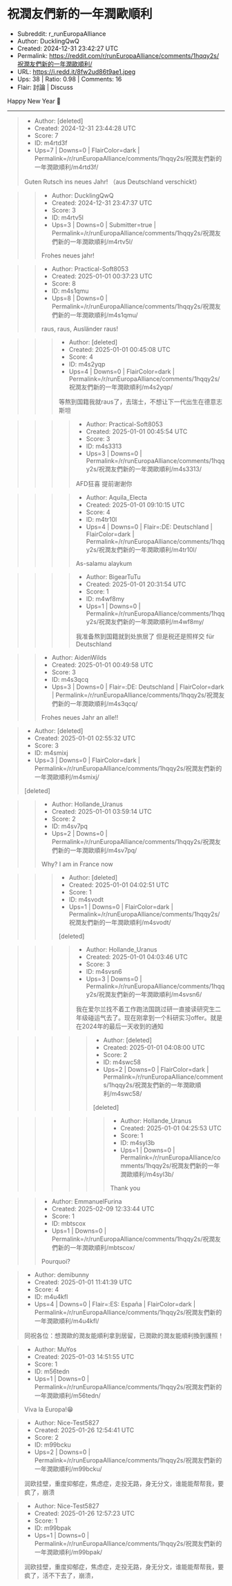 # 祝潤友們新的一年潤歐順利

- Subreddit: r_runEuropaAlliance
- Author: DucklingQwQ
- Created: 2024-12-31 23:42:27 UTC
- Permalink: https://reddit.com/r/runEuropaAlliance/comments/1hqqy2s/祝潤友們新的一年潤歐順利/
- URL: https://i.redd.it/8fw2ud86t9ae1.jpeg
- Ups: 38 | Ratio: 0.98 | Comments: 16
- Flair: 討論 | Discuss


Happy New Year 🙂


---

> - Author: [deleted]
> - Created: 2024-12-31 23:44:28 UTC
> - Score: 7
> - ID: m4rtd3f
> - Ups=7 | Downs=0 | FlairColor=dark | Permalink=/r/runEuropaAlliance/comments/1hqqy2s/祝潤友們新的一年潤歐順利/m4rtd3f/
>
> Guten Rutsch ins neues Jahr! （aus Deutschland verschickt）

>> - Author: DucklingQwQ
>> - Created: 2024-12-31 23:47:37 UTC
>> - Score: 3
>> - ID: m4rtv5l
>> - Ups=3 | Downs=0 | Submitter=true | Permalink=/r/runEuropaAlliance/comments/1hqqy2s/祝潤友們新的一年潤歐順利/m4rtv5l/
>>
>> Frohes neues jahr!

>> - Author: Practical-Soft8053
>> - Created: 2025-01-01 00:37:23 UTC
>> - Score: 8
>> - ID: m4s1qmu
>> - Ups=8 | Downs=0 | Permalink=/r/runEuropaAlliance/comments/1hqqy2s/祝潤友們新的一年潤歐順利/m4s1qmu/
>>
>> raus, raus, Ausländer raus!

>>> - Author: [deleted]
>>> - Created: 2025-01-01 00:45:08 UTC
>>> - Score: 4
>>> - ID: m4s2yqp
>>> - Ups=4 | Downs=0 | FlairColor=dark | Permalink=/r/runEuropaAlliance/comments/1hqqy2s/祝潤友們新的一年潤歐順利/m4s2yqp/
>>>
>>> 等熬到国籍我就raus了，去瑞士，不想让下一代出生在德意志斯坦

>>>> - Author: Practical-Soft8053
>>>> - Created: 2025-01-01 00:45:54 UTC
>>>> - Score: 3
>>>> - ID: m4s3313
>>>> - Ups=3 | Downs=0 | Permalink=/r/runEuropaAlliance/comments/1hqqy2s/祝潤友們新的一年潤歐順利/m4s3313/
>>>>
>>>> AFD狂喜 提前谢谢你

>>>> - Author: Aquila_Electa
>>>> - Created: 2025-01-01 09:10:15 UTC
>>>> - Score: 4
>>>> - ID: m4tr10l
>>>> - Ups=4 | Downs=0 | Flair=:DE: Deutschland | FlairColor=dark | Permalink=/r/runEuropaAlliance/comments/1hqqy2s/祝潤友們新的一年潤歐順利/m4tr10l/
>>>>
>>>> As-salamu alaykum

>>>> - Author: BigearTuTu
>>>> - Created: 2025-01-01 20:31:54 UTC
>>>> - Score: 1
>>>> - ID: m4wf8my
>>>> - Ups=1 | Downs=0 | Permalink=/r/runEuropaAlliance/comments/1hqqy2s/祝潤友們新的一年潤歐順利/m4wf8my/
>>>>
>>>> 我准备熬到国籍就到处旅居了 但是税还是照样交 für Deutschland

>> - Author: AidenWilds
>> - Created: 2025-01-01 00:49:58 UTC
>> - Score: 3
>> - ID: m4s3qcq
>> - Ups=3 | Downs=0 | Flair=:DE: Deutschland | FlairColor=dark | Permalink=/r/runEuropaAlliance/comments/1hqqy2s/祝潤友們新的一年潤歐順利/m4s3qcq/
>>
>> Frohes neues Jahr an alle!!

> - Author: [deleted]
> - Created: 2025-01-01 02:55:32 UTC
> - Score: 3
> - ID: m4smixj
> - Ups=3 | Downs=0 | FlairColor=dark | Permalink=/r/runEuropaAlliance/comments/1hqqy2s/祝潤友們新的一年潤歐順利/m4smixj/
>
> [deleted]

>> - Author: Hollande_Uranus
>> - Created: 2025-01-01 03:59:14 UTC
>> - Score: 2
>> - ID: m4sv7pq
>> - Ups=2 | Downs=0 | Permalink=/r/runEuropaAlliance/comments/1hqqy2s/祝潤友們新的一年潤歐順利/m4sv7pq/
>>
>> Why? I am in France now

>>> - Author: [deleted]
>>> - Created: 2025-01-01 04:02:51 UTC
>>> - Score: 1
>>> - ID: m4svodt
>>> - Ups=1 | Downs=0 | FlairColor=dark | Permalink=/r/runEuropaAlliance/comments/1hqqy2s/祝潤友們新的一年潤歐順利/m4svodt/
>>>
>>> [deleted]

>>>> - Author: Hollande_Uranus
>>>> - Created: 2025-01-01 04:03:46 UTC
>>>> - Score: 3
>>>> - ID: m4svsn6
>>>> - Ups=3 | Downs=0 | Permalink=/r/runEuropaAlliance/comments/1hqqy2s/祝潤友們新的一年潤歐順利/m4svsn6/
>>>>
>>>> 我在爱尔兰找不着工作跑法国跳过研一直接读研究生二年级碰运气去了。现在刚拿到一个科研实习offer。就是在2024年的最后一天收到的通知

>>>>> - Author: [deleted]
>>>>> - Created: 2025-01-01 04:08:00 UTC
>>>>> - Score: 2
>>>>> - ID: m4swc58
>>>>> - Ups=2 | Downs=0 | FlairColor=dark | Permalink=/r/runEuropaAlliance/comments/1hqqy2s/祝潤友們新的一年潤歐順利/m4swc58/
>>>>>
>>>>> [deleted]

>>>>>> - Author: Hollande_Uranus
>>>>>> - Created: 2025-01-01 04:25:53 UTC
>>>>>> - Score: 1
>>>>>> - ID: m4syl3b
>>>>>> - Ups=1 | Downs=0 | Permalink=/r/runEuropaAlliance/comments/1hqqy2s/祝潤友們新的一年潤歐順利/m4syl3b/
>>>>>>
>>>>>> Thank you

>> - Author: EmmanuelFurina
>> - Created: 2025-02-09 12:33:44 UTC
>> - Score: 1
>> - ID: mbtscox
>> - Ups=1 | Downs=0 | Permalink=/r/runEuropaAlliance/comments/1hqqy2s/祝潤友們新的一年潤歐順利/mbtscox/
>>
>> Pourquoi?

> - Author: demibunny
> - Created: 2025-01-01 11:41:39 UTC
> - Score: 4
> - ID: m4u4kfl
> - Ups=4 | Downs=0 | Flair=:ES: España | FlairColor=dark | Permalink=/r/runEuropaAlliance/comments/1hqqy2s/祝潤友們新的一年潤歐順利/m4u4kfl/
>
> 同祝各位：想潤歐的潤友能順利拿到居留，已潤歐的潤友能順利換到護照！

> - Author: MuYos
> - Created: 2025-01-03 14:51:55 UTC
> - Score: 1
> - ID: m56tedn
> - Ups=1 | Downs=0 | Permalink=/r/runEuropaAlliance/comments/1hqqy2s/祝潤友們新的一年潤歐順利/m56tedn/
>
> Viva la Europa!😁

> - Author: Nice-Test5827
> - Created: 2025-01-26 12:54:41 UTC
> - Score: 2
> - ID: m99bcku
> - Ups=2 | Downs=0 | Permalink=/r/runEuropaAlliance/comments/1hqqy2s/祝潤友們新的一年潤歐順利/m99bcku/
>
> 润欧挂壁，重度抑郁症，焦虑症，走投无路，身无分文，谁能能帮帮我，要疯了，崩溃

> - Author: Nice-Test5827
> - Created: 2025-01-26 12:57:23 UTC
> - Score: 1
> - ID: m99bpak
> - Ups=1 | Downs=0 | Permalink=/r/runEuropaAlliance/comments/1hqqy2s/祝潤友們新的一年潤歐順利/m99bpak/
>
> 润欧挂壁，重度抑郁症，焦虑症，走投无路，身无分文，谁能能帮帮我，要疯了，活不下去了，崩溃，
